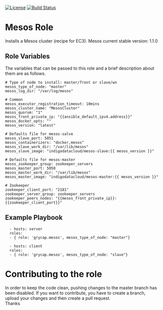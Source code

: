 [![License](https://img.shields.io/badge/license-Apache%202-blue.svg)](https://www.apache.org/licenses/LICENSE-2.0)
[![Build Status](https://travis-ci.org/grycap/ansible-role-mesos.svg?branch=master)](https://travis-ci.org/grycap/ansible-role-mesos)

Mesos Role
==========

Installs a Mesos cluster (recipe for EC3). Mesos current stable version: 1.1.0

Role Variables
--------------

The variables that can be passed to this role and a brief description about them are as follows.

	# Type of node to install: master/front or slave/wn
	mesos_type_of_node: "master"
	mesos_log_dir: "/var/log/mesos"

	# Common
	mesos_executor_registration_timeout: 10mins
	mesos_cluster_name: "MesosCluster"
	mesos_quorum: "1"
	mesos_front_private_ip: "{{ansible_default_ipv4.address}}"
	mesos_docker_opts: ""
	mesos_version: "latest"

	# Defaults file for mesos-salve
	mesos_slave_port: 5051
	mesos_containerizers: "docker,mesos"
	mesos_slave_work_dir: "/var/lib/mesos"
	mesos_slave_image: "indigodatacloud/mesos-slave:{{ mesos_version }}"

	# Defaults file for mesos-master
	mesos_zookeeper_group: zookeeper_servers
	mesos_master_port: 5050
	mesos_master_work_dir: "/var/lib/mesos"
	mesos_master_image: "indigodatacloud/mesos-master:{{ mesos_version }}"

	# Zookeeper
	zookeeper_client_port: "2181"
	zookeeper_server_group: zookeeper_servers
	zookeeper_peers_nodes: "{{mesos_front_private_ip}}:{{zookeeper_client_port}}"


Example Playbook
----------------
```
  - hosts: server
  roles:
  - { role: 'grycap.mesos', mesos_type_of_node: "master"}
```
```
  - hosts: client
  roles:
  - { role: 'grycap.mesos', mesos_type_of_node: "slave"}
```

Contributing to the role
========================
In order to keep the code clean, pushing changes to the master branch has been disabled. If you want to contribute, you have to create a branch, upload your changes and then create a pull request.  
Thanks
